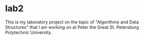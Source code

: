 # lab2
This is my laboratory project on the topic of "Algorithms and Data Structures" that I am working on at Peter the Great St. Petersburg Polytechnic University.
